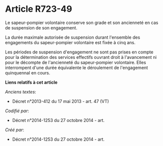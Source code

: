 # Article R723-49

Le sapeur-pompier volontaire conserve son grade et son ancienneté en cas de suspension de son engagement.

La durée maximale autorisée de suspension durant l'ensemble des engagements du sapeur-pompier volontaire est fixée à cinq
ans.

Les périodes de suspension d'engagement ne sont pas prises en compte pour la détermination des services effectifs ouvrant
droit à l'avancement ni pour le décompte de l'ancienneté du sapeur-pompier volontaire. Elles interrompent d'une durée
équivalente le déroulement de l'engagement quinquennal en cours.

**Liens relatifs à cet article**

_Anciens textes_:

  - Décret n°2013-412 du 17 mai 2013 - art. 47 (VT)

_Codifié par_:

  - Décret n°2014-1253 du 27 octobre 2014 - art.

_Créé par_:

  - Décret n°2014-1253 du 27 octobre 2014 - art.
